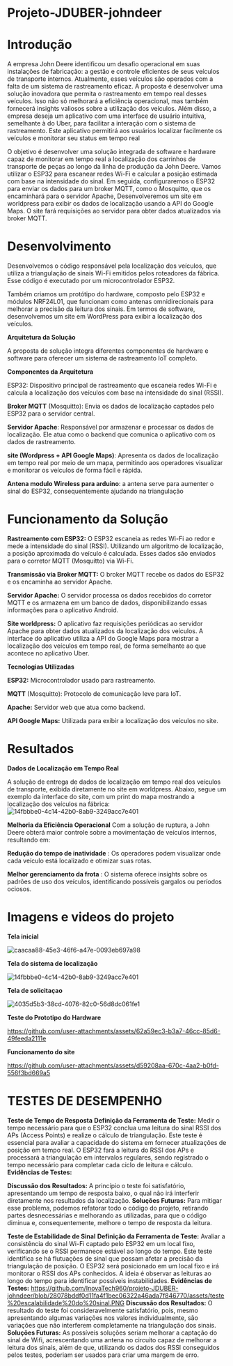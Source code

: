 # Projeto-JDUBER-johndeer
# Introdução
A empresa John Deere identificou um desafio operacional em suas instalações de fabricação: a gestão e controle eficientes de seus veículos de transporte internos. Atualmente, esses veículos são operados com a falta de um sistema de rastreamento eficaz.
 A proposta é desenvolver uma solução inovadora que permita o rastreamento em tempo real desses veículos. Isso não só melhorará a eficiência operacional, mas também fornecerá insights valiosos sobre a utilização dos veículos.
Além disso, a empresa deseja um aplicativo com uma interface de usuário intuitiva, semelhante à do Uber, para facilitar a interação com o sistema de rastreamento. Este aplicativo permitirá aos usuários localizar facilmente os veículos e monitorar seu status em tempo real

O objetivo é desenvolver uma solução integrada de software e hardware capaz de monitorar em tempo real a localização dos carrinhos de transporte de peças ao longo da linha de produção da John Deere. Vamos utilizar o ESP32 para escanear redes Wi-Fi e calcular a posição estimada com base na intensidade do sinal. Em seguida, configuraremos o ESP32 para enviar os dados para um broker MQTT, como o Mosquitto, que os encaminhará para o servidor Apache, Desenvolveremos um site em worldpress para exibir os dados de localização usando a API do Google Maps. O site fará requisições ao servidor para obter dados atualizados via broker MQTT.

# Desenvolvimento
Desenvolvemos o código responsável pela localização dos veículos, que utiliza a triangulação de sinais Wi-Fi emitidos pelos roteadores da fábrica. Esse código é executado por um microcontrolador ESP32.

Também criamos um protótipo do hardware, composto pelo ESP32 e módulos NRF24L01, que funcionam como antenas omnidirecionais para melhorar a precisão da leitura dos sinais.
Em termos de software, desenvolvemos um site em WordPress para exibir a localização dos veículos.

**Arquitetura da Solução**

A proposta de solução integra diferentes componentes de hardware e software para oferecer um sistema de rastreamento IoT completo. 

**Componentes da Arquitetura**

ESP32: Dispositivo principal de rastreamento que escaneia redes Wi-Fi e calcula a localização dos veículos com base na intensidade do sinal (RSSI).

**Broker MQTT** (Mosquitto): Envia os dados de localização captados pelo ESP32 para o servidor central.

**Servidor Apache**: Responsável por armazenar e processar os dados de localização. Ele atua como o backend que comunica o aplicativo com os dados de rastreamento.

**site (Wordpress + API Google Maps)**: Apresenta os dados de localização em tempo real por meio de um mapa, permitindo aos operadores visualizar e monitorar os veículos de forma fácil e rápida.

**Antena modulo Wireless para arduino**: a antena serve para aumenter o sinal do ESP32, consequentemente ajudando na triangulação

# Funcionamento da Solução

**Rastreamento com ESP32:**
O ESP32 escaneia as redes Wi-Fi ao redor e mede a intensidade do sinal (RSSI).
Utilizando um algoritmo de localização, a posição aproximada do veículo é calculada.
Esses dados são enviados para o corretor MQTT (Mosquitto) via Wi-Fi.

**Transmissão via Broker MQTT:**
O broker MQTT recebe os dados do ESP32 e os encaminha ao servidor Apache.

**Servidor Apache:**
O servidor processa os dados recebidos do corretor MQTT e os armazena em um banco de dados, disponibilizando essas informações para o aplicativo Android.

**Site worldpress:**
O aplicativo faz requisições periódicas ao servidor Apache para obter dados atualizados da localização dos veículos.
A interface do aplicativo utiliza a API do Google Maps para mostrar a localização dos veículos em tempo real, de forma semelhante ao que acontece no aplicativo Uber.

**Tecnologias Utilizadas**

**ESP32:** Microcontrolador usado para rastreamento.

**MQTT** (Mosquitto): Protocolo de comunicação leve para IoT.

**Apache:** Servidor web que atua como backend.

**API Google Maps:** Utilizada para exibir a localização dos veículos no site.

# Resultados

**Dados de Localização em Tempo Real**

A solução de entrega de dados de localização em tempo real dos veículos de transporte, exibida diretamente no site em worldpress. Abaixo, segue um exemplo da interface do site, com um print do mapa mostrando a localização dos veículos na fábrica:
![14fbbbe0-4c14-42b0-8ab9-3249acc7e401](https://github.com/user-attachments/assets/f201432a-79e0-4aa6-bc48-6214c06fa06b)

**Melhoria da Eficiência Operacional**
Com a solução de ruptura, a John Deere obterá maior controle sobre a movimentação de veículos internos, resultando em:

**Redução do tempo de inatividade** : Os operadores podem visualizar onde cada veículo está localizado e otimizar suas rotas.

**Melhor gerenciamento da frota** : O sistema oferece insights sobre os padrões de uso dos veículos, identificando possíveis gargalos ou períodos ociosos.

# Imagens e videos do projeto
**Tela inicial**

![caacaa88-45e3-46f6-a47e-0093eb697a98](https://github.com/user-attachments/assets/7a50f402-d4ac-4195-a25b-4745adeb8757)

**Tela do sistema de localização**

![14fbbbe0-4c14-42b0-8ab9-3249acc7e401](https://github.com/user-attachments/assets/68e4c44b-91ba-4abd-999d-05c4ccfb18c8)

**Tela de solicitaçao**

![4035d5b3-38cd-4076-82c0-56d8dc061fe1](https://github.com/user-attachments/assets/3be516be-faf9-4e2b-8175-995ed2c8348f)

**Teste do Prototipo do Hardware**

https://github.com/user-attachments/assets/62a59ec3-b3a7-46cc-85d6-49feeda2111e

**Funcionamento do site**

https://github.com/user-attachments/assets/d59208aa-670c-4aa2-b0fd-556f3bd669a5


# TESTES DE DESEMPENHO
**Teste de Tempo de Resposta**
**Definição da Ferramenta de Teste:** Medir o tempo necessário para que o ESP32 conclua uma leitura do sinal RSSI dos APs (Access Points) e realize o cálculo de triangulação. Este teste é essencial para avaliar a capacidade do sistema em fornecer atualizações de posição em tempo real. O ESP32 fará a leitura do RSSI dos APs e processará a triangulação em intervalos regulares, sendo registrado o tempo necessário para completar cada ciclo de leitura e cálculo.
**Evidências de Testes:** 

**Discussão dos Resultados:** A princípio o teste foi satisfatório, apresentando um tempo de resposta baixo, o qual não irá interferir diretamente nos resultados da localização.
**Soluções Futuras:** Para mitigar esse problema, podemos refatorar todo o código do projeto, retirando partes desnecessárias e melhorando as utilizadas, para que o código diminua e, consequentemente, melhore o tempo de resposta da leitura.

**Teste de Estabilidade de Sinal**
**Definição da Ferramenta de Teste:** Avaliar a consistência do sinal Wi-Fi captado pelo ESP32 em um local fixo, verificando se o RSSI permanece estável ao longo do tempo. Este teste identifica se há flutuações de sinal que possam afetar a precisão da triangulação de posição. O ESP32 será posicionado em um local fixo e irá monitorar o RSSI dos APs conhecidos. A ideia é observar as leituras ao longo do tempo para identificar possíveis instabilidades.
**Evidências de Testes:**
https://github.com/InovaTech960/projeto-JDUBER-johndeer/blob/28078bddf0d11fa4f1bec06322a46ada7f846770/assets/teste%20escalabilidade%20do%20sinal.PNG
**Discussão dos Resultados:** O resultado do teste foi consideravelmente satisfatório, pois, mesmo apresentando algumas variações nos valores individualmente, são variações que não interferem completamente na triangulação dos sinais.
**Soluções Futuras:** As possíveis soluções seriam melhorar a captação do sinal de Wifi, acrescentando uma antena no circuito capaz de melhorar a leitura dos sinais, além de que, utilizando os dados dos RSSI conseguidos pelos testes, poderiam ser usados para criar uma margem de erro.

